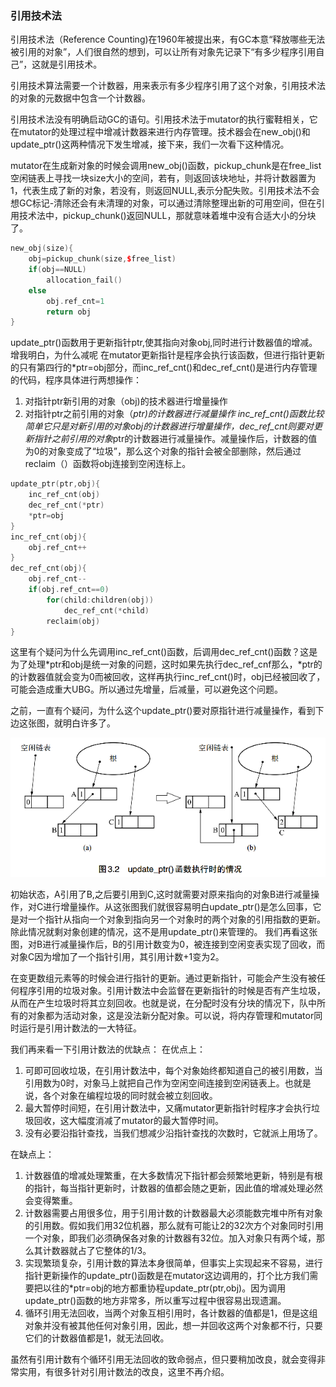 ### 引用技术法

引用技术法（Reference Counting)在1960年被提出来，有GC本意“释放哪些无法被引用的对象”，人们很自然的想到，可以让所有对象先记录下“有多少程序引用自己”，这就是引用技术。

引用技术算法需要一个计数器，用来表示有多少程序引用了这个对象，引用技术法的对象的元数据中包含一个计数器。

引用技术法没有明确启动GC的语句。引用技术法于mutator的执行蜜鞋相关，它在mutator的处理过程中增减计数器来进行内存管理。技术器会在new_obj()和update_ptr()这两种情况下发生增减，接下来，我们一次看下这种情况。

mutator在生成新对象的时候会调用new_obj()函数，pickup_chunk是在free_list空闲链表上寻找一块size大小的空间，若有，则返回该块地址，并将计数器置为1，代表生成了新的对象，若没有，则返回NULL,表示分配失败。引用技术法不会想GC标记-清除还会有未清理的对象，可以通过清除整理出新的可用空间，但在引用技术法中，pickup_chunk()返回NULL，那就意味着堆中没有合适大小的分块了。
```cpp
new_obj(size){
    obj=pickup_chunk(size,$free_list)
    if(obj==NULL)
        allocation_fail()
    else
        obj.ref_cnt=1
        return obj
}
```

update_ptr()函数用于更新指针ptr,使其指向对象obj,同时进行计数器值的增减。增我明白，为什么减呢
在mutator更新指针是程序会执行该函数，但进行指针更新的只有第四行的*ptr=obj部分，而inc_ref_cnt()和dec_ref_cnt()是进行内存管理的代码，程序具体进行两想操作：
1. 对指针ptr新引用的对象（obj)的技术器进行增量操作
2. 对指针ptr之前引用的对象（*ptr)的计数器进行减量操作
inc_ref_cnt()函数比较简单它只是对新引用的对象obj的计数器进行增量操作，dec_ref_cnt则要对更新指针之前引用的对象*ptr的计数器进行减量操作。减量操作后，计数器的值为0的对象变成了“垃圾”，那么这个对象的指针会被全部删除，然后通过reclaim（）函数将obj连接到空闲连标上。

```cpp
update_ptr(ptr,obj){
    inc_ref_cnt(obj)
    dec_ref_cnt(*ptr)
    *ptr=obj
}
inc_ref_cnt(obj){
    obj.ref_cnt++
}
dec_ref_cnt(obj){
    obj.ref_cnt--
    if(obj.ref_cnt==0)
        for(child:children(obj))
            dec_ref_cnt(*child)
        reclaim(obj)
}
```
这里有个疑问为什么先调用inc_ref_cnt()函数，后调用dec_ref_cnt()函数？这是为了处理*ptr和obj是统一对象的问题，这时如果先执行dec_ref_cnf那么，*ptr的的计数器值就会变为0而被回收，这样再执行inc_ref_cnt()时，obj已经被回收了，可能会造成重大UBG。所以通过先增量，后减量，可以避免这个问题。

之前，一直有个疑问，为什么这个update_ptr()要对原指针进行减量操作，看到下边这张图，就明白许多了。

![ref_count update](../images/20190520.png)

初始状态，A引用了B,之后要引用到C,这时就需要对原来指向的对象B进行减量操作，对C进行增量操作。从这张图我们就很容易明白update_ptr()是怎么回事，它是对一个指针从指向一个对象到指向另一个对象时的两个对象的引用指数的更新。除此情况就剩对象创建的情况，这不是用update_ptr()来管理的。
我们再看这张图，对B进行减量操作后，B的引用计数变为0，被连接到空闲变表实现了回收，而对象C因为增加了一个指针引用，其引用计数+1变为2。

在变更数组元素等的时候会进行指针的更新。通过更新指针，可能会产生没有被任何程序引用的垃圾对象。引用计数法中会监督在更新指针的时候是否有产生垃圾，从而在产生垃圾时将其立刻回收。也就是说，在分配时没有分块的情况下，队中所有的对象都为活动对象，这是没法新分配对象。可以说，将内存管理和mutator同时运行是引用计数法的一大特征。

我们再来看一下引用计数法的优缺点：
在优点上：
1. 可即可回收垃圾，在引用计数法中，每个对象始终都知道自己的被引用数，当引用数为0时，对象马上就把自己作为空闲空间连接到空闲链表上。也就是说，各个对象在编程垃圾的同时就会被立刻回收。
2. 最大暂停时间短，在引用计数法中，又痛mutator更新指针时程序才会执行垃圾回收，这大幅度消减了mutator的最大暂停时间。
3. 没有必要沿指针查找，当我们想减少沿指针查找的次数时，它就派上用场了。

在缺点上：
1. 计数器值的增减处理繁重，在大多数情况下指针都会频繁地更新，特别是有根的指针，每当指针更新时，计数器的值都会随之更新，因此值的增减处理必然会变得繁重。
2. 计数器需要占用很多位，用于引用计数的计数器最大必须能数完堆中所有对象的引用数。假如我们用32位机器，那么就有可能让2的32次方个对象同时引用一个对象，即我们必须确保各对象的计数器有32位。加入对象只有两个域，那么其计数器就占了它整体的1/3。
3. 实现繁琐复杂，引用计数的算法本身很简单，但事实上实现起来不容易，进行指针更新操作的update_ptr()函数是在mutator这边调用的，打个比方我们需要把以往的*ptr=obj的地方都重协程update_ptr(ptr,obj)。因为调用update_ptr()函数的地方非常多，所以重写过程中很容易出现遗漏。
4. 循环引用无法回收，当两个对象互相引用时，各计数器的值都是1，但是这组对象并没有被其他任何对象引用，因此，想一并回收这两个对象都不行，只要它们的计数器值都是1，就无法回收。

虽然有引用计数有个循环引用无法回收的致命弱点，但只要稍加改良，就会变得非常实用，有很多针对引用计数法的改良，这里不再介绍。

